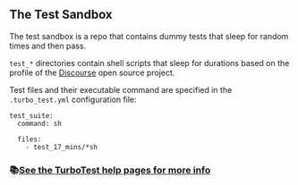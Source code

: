 ## The Test Sandbox

The test sandbox is a repo that contains dummy tests that sleep for random times and then pass.

`test_*` directories contain shell scripts that sleep for durations based on the profile of the [Discourse](https://github.com/discourse/discourse) open source project.

Test files and their executable command are specified in the `.turbo_test.yml` configuration file:

```
test_suite:
  command: sh

  files:
    - test_17_mins/*sh
```

### 📚[See the TurboTest help pages for more info](https://turbo-test.help/benchmark)












































































